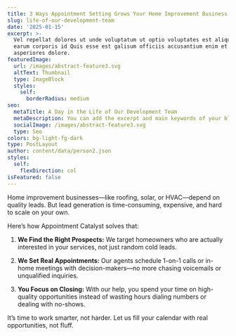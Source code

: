 ```yaml
---
title: 3 Ways Appointment Setting Grows Your Home Improvement Business
slug: life-of-our-development-team
date: '2025-01-15'
excerpt: >-
  Vel repellat dolores ut unde voluptatum ut optio voluptates est aliquid. Ut
  earum corporis id Quis esse est galisum officiis accusantium enim et
  asperiores dolore.
featuredImage:
  url: /images/abstract-feature3.svg
  altText: Thumbnail
  type: ImageBlock
  styles:
    self:
      borderRadius: medium
seo:
  metaTitle: A Day in the Life of Our Development Team
  metaDescription: You can add the excerpt and main keywords of your blog post here.
  socialImage: /images/abstract-feature3.svg
  type: Seo
colors: bg-light-fg-dark
type: PostLayout
author: content/data/person2.json
styles:
  self:
    flexDirection: col
isFeatured: false
---
```

Home improvement businesses—like roofing, solar, or HVAC—depend on quality leads. But lead generation is time-consuming, expensive, and hard to scale on your own.

Here’s how Appointment Catalyst solves that:

1.  **We Find the Right Prospects:** We target homeowners who are actually interested in your services, not just random cold leads.

2.  **We Set Real Appointments:** Our agents schedule 1-on-1 calls or in-home meetings with decision-makers—no more chasing voicemails or unqualified inquiries.

3.  **You Focus on Closing:** With our help, you spend your time on high-quality opportunities instead of wasting hours dialing numbers or dealing with no-shows.

It’s time to work smarter, not harder. Let us fill your calendar with real opportunities, not fluff.
